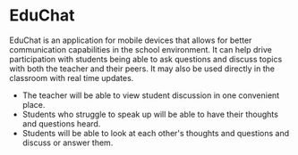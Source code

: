 # EduChat

EduChat is an application for mobile devices that allows for better communication capabilities in the school environment. 
It can help drive participation with students being able to ask questions and discuss topics with both the teacher and their peers.
It may also be used directly in the classroom with real time updates.

- The teacher will be able to view student discussion in one convenient place.
- Students who struggle to speak up will be able to have their thoughts and questions heard.
- Students will be able to look at each other's thoughts and questions and discuss or answer them.
